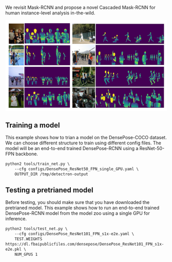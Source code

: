 We revisit Mask-RCNN and propose a novel Cascaded Mask-RCNN for human instance-level analysis in-the-wild.

![fig](https://github.com/hhhzzj/Cascaded-Mask-RCNN/blob/master/result.png)


Training a model
-------
This example shows how to trian a model on the DensePose-COCO dataset. We can choose different structure to train using different config
files. The model will be an end-to-end trained DensePose-RCNN using a ResNet-50-FPN backbone.

```
python2 tools/train_net.py \
    --cfg configs/DensePose_ResNet50_FPN_single_GPU.yaml \
    OUTPUT_DIR /tmp/detectron-output
```

Testing a pretrianed model
-------
Before testing, you should make sure that you have downloaded the pretrianed model. This example shows how to run an end-to-end trained DensePose-RCNN model from the model zoo using a single GPU for inference. 
```
python2 tools/test_net.py \
    --cfg configs/DensePose_ResNet101_FPN_s1x-e2e.yaml \
    TEST.WEIGHTS https://dl.fbaipublicfiles.com/densepose/DensePose_ResNet101_FPN_s1x-e2e.pkl \
    NUM_GPUS 1
```

